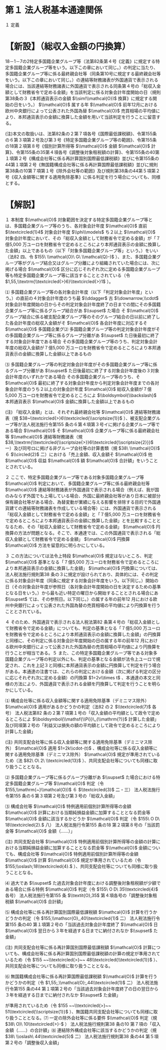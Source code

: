 # 第１ 法人税基本通達関係

１ 定義

# 【新設】（総収入金額の円換算）

18－1－7の2特定多国籍企業グループ等（法第82条第４号｟定義｠に規定する特定多国籍企業グループ等をいう。以下この章において同じ。）の判定に当たり、多国籍企業グループ等に係る最終親会社等（同条第10号に規定する最終親会社等をいう。以下この章において同じ。）の連結等財務諸表が外国通貨で表示される場合には、当該連結等財務諸表に外国通貨で表示される同条第４号の「総収入金額として財務省令で定める金額」を当該判定に係る対象会計年度開始の日（規則第38条の３｟本邦通貨表示の金額 $\\sim!\\mathcal{O})$ 換算｠に規定する開始の日をいう。） $\\mathcal{O}$ 属する年 $\\mathcal{O}$ 前年12月における欧州中央銀行によって公表された外国為替 $\\mathcal{O}$ 売買相場の平均値により、本邦通貨表示の金額に換算した金額を用いて当該判定を行うことに留意する。

(注)本文の取扱いは、法第82条の２第７項各号｟国際最低課税額｠、令第155条の６第３項第２号及び第３号｟特定多国籍企業グループ等の範囲｠、令第155条の18第２項第８号｟個別計算所得等 $\\mathcal{O}$ 金額 $\\mathcal{O}$ 計算｠、令第155条の35第４項各号｟調整後対象租税額の計算｠、令第155条の40第１項第２号｟構成会社等に係る再計算国別国際最低課税額｠並びに令第155条の44第１項第２号｟無国籍構成会社等に係る再計算国際最低課税額｠並びに規則第38条の10第７項第１号｟除外会社等の範囲｠及び規則第38条の44第５項第２号｟収入金額等に関する適用免除基準｠に係る判定を行う場合についても、同様とする。

# 【解説】

１ 本制度 $\\mathcal{O}$ 対象範囲を決定する特定多国籍企業グループ等とは、多国籍企業グループ等のうち、各対象会計年度 $\\mathcal{O}$ 直前 $\\textcircled{1}4$ 対象会計年度 $\\phi\\models$ ち２以上 $\\mathcal{O}$ 対象会計年度において、その「総収入金額として財務省令で定める金額」が「７億5,000 万ユーロを財務省令で定めるところにより本邦通貨表示の金額に換算した金額」以上であるもの（以下「対象多国籍企業グループ等」という。）をいい（法82 四、令 $155\ \\mathcal{O}\ G\ \\mathcal{Q}-)$ ）、また、多国籍企業グループ等がグループ結合又はグループ分離により組織されていた場合には、次に掲げる場合 $\\mathcal{O}$ 区分に応じそれぞれ次に定める多国籍企業グループ等も特定多国籍企業グループ等に該当することとされている（令 $1,55,\\textrm{\\textcircled{>}6}\\textcircled{>}1$ ）。

⑴ 多国籍企業グループ等の各対象会計年度（以下「判定対象会計年度」という。）の直前の４対象会計年度のうち最 $\\ddagger$ 古 $\\downarrow,\\cdot$ 対象会計年度開始の日からその判定対象会計年度終了の日までの間にその多国籍企業グループ等に係るグループ結合があ $\\supset$ た場合 そ $\\mathcal{O}$ グループ結合に係る被支配企業グループ等のそのグループ結合の日以前に終了した各会計年度の総収入金額がそ $\\mathcal{O}$ 各会計年度に対応するそ $\\mathcal{O}$ 多国籍企業グ⑵ 多国籍企業グループ等の判定対象会計年度がその多国籍企業グループ等に係るグループ分離があ $\\supset$ た日後最初に終了する対象会計年度である場合 その多国籍企業グループ等のうち、判定対象会計年度の総収入金額が７億5,000 万ユーロを財務省令で定めるところにより本邦通貨表示の金額に換算した金額以上であるもの

⑶ 多国籍企業グループ等の判定対象会計年度がその多国籍企業グループ等に係るグループ分離があ $\\supset$ た日後最初に終了する対象会計年度後の３対象会計年度のいずれかである場合 その多国籍企業グループ等のうち、そ $\\mathcal{O}$ 最初に終了する対象会計年度から判定対象会計年度までの各対象会計年度のうち２以上の対象会計年度 $\\mathcal{O}$ 総収入金額が７億5,000 万ユーロを財務省令で定めるところによ $\\boldsymbol{\\backslash}$ 本邦通貨表示 $\\mathcal{O}$ 金額に換算した金額以上であるもの

(注) 「総収入金額」とは、それぞれ最終親会社等 $\\mathcal{O}$ 連結等財務諸表（規 $38~\\textcircled{>}6\\textcircled{\\scriptsize{1}}$ ）、被支配企業グループ等が法人税法施行令第155 条の６第４項第３号イに掲げる企業グループ等である場合 $\\mathcal{O}$ そ $\\mathcal{O}$ 企業グループ等に係る最終親会社等 $\\mathcal{O}$ 連結等財務諸表（規 $38,\\textrm{\\textcircled{\\scriptsize{>}}6\\textcircled{\\scriptsize{2}}}$ 一）及び同号ロに掲げる非グループ会社等の計算書類（規 $38\ \\mathcal{O})$ ６ $\\circled{2}$ 二）における「売上金額、収入金額そ $\\mathcal{O}$ 他 $\\mathcal{O}$ 収益 $\\mathcal{O}$ 額 $\\mathcal{O}$ 合計額」をいうこととされている。

２ ここで、特定多国籍企業グループ等である対象多国籍企業グループ等 $\\mathcal{O}$ 判定において、多国籍企業グループ等に係る最終親会社等 $\\mathcal{O}$ 連結等財務諸表が外国通貨で表示される場合（例えば、我が国のみならず外国でも上場している場合、外国に最終親会社等があり日本に被部分保有親会社等がある場合、為替変動が業績に与える影響を排除する目的で外国通貨建ての連結等財務諸表を作成している場合等）には、外国通貨で表示される「総収入金額として財務省令で定める金額」と「７億5,000 万ユーロを財務省令で定めるところにより本邦通貨表示の金額に換算した金額」とを比較することとなるため、その「総収入金額として財務省令で定める金額」 $\\mathcal{O}$ 円換算の方法が問題となる。そこで、本通達では、この外国通貨で表示される「総収入金額として財務省令で定める金額」 $\\mathcal{O}$ 円換算 $\\mathcal{O}$ 方法を留意的に明らかにしている。

３ この方法については法令上特段 $\\mathcal{O}$ 規定はないところ、判定 $\\mathcal{O}$ 基準となる「７億5,000 万ユーロを財務省令で定めるところにより本邦通貨表示の金額に換算した金額」 $\\mathcal{O}$ 円換算については、法人税法施行規則第38 条の３に規定が設けられており、具体的には、その判定に係る対象会計年度（同条に規定する対象会計年度をいう。以下同じ。）開始の日（その対象会計年度が参照日（各対象会計年度開始の日を決定するための基準となる日をいう。）から最も近い特定の曜日から開始することとされる場合にあ $\\supset$ ては、その参照日。以下同じ。）の属する年の前年12 月における欧州中央銀行によって公表された外国為替の売買相場の平均値により円換算を行うこととされている。

４ そのため、外国通貨で表示される法人税法第82 条第４号の「総収入金額として財務省令で定める金額」についても、判定の基準となる「７億5,000 万ユーロを財務省令で定めるところにより本邦通貨表示の金額に換算した金額」の円換算と同様に、その判定に係る対象会計年度開始の日の属する年の前年12 月における欧州中央銀行によって公表された外国為替の売買相場の平均値により円換算を行うことが相当である。５ また、この特定多国籍企業グループ等である対象多国籍企業グループ等の判定以外にも、判定の基準となる金額が法令上ユーロで規定され、これを上記３と同様に本邦通貨表示の金額に円換算して判定を行う場合がある。本通達の注書では、これらの判定における金額（次に掲げる判定の区分に応じそれぞれ次に定める金額）の円換算 $1=2v\\times t$ 、本通達の本文と同様の方法により、外国通貨で表示される金額を円換算して判定を行うことを明らかにしている。

⑴ 構成会社等に係る収入金額等に関する適用免除基準（デミニマス除外） $\\mathcal{O}$ 適用があるかどうかの判定（法82 の２ $\\textcircled{7}$ 各号） 法人税法第82 条の２第７項第１号の「収入金額の平均額として政令で定めるところによ $\\boldsymbol{\\mathsf{\\Pi}}\_{\\mathrm{?}}$ 計算した金額」及び同項第２号の「利益又は損失の額の平均額として政令で定めるところにより計算した金額」

(注) 共同支配会社等に係る収入金額等に関する適用免除基準（デミニマス除外） $\\mathcal{O}$ 適用 $1=2k\\cdot-(t)$ 、構成会社等に係る収入金額等に関する適用免除基準（デミニマス除外） $\\mathcal{O}$ 規定が準用されているため（法 $82\ O\ 2\ \\textcircled{13}$ ）、共同支配会社等についても同様に取り扱うこととなる。

⑵ 多国籍企業グループ等に係るグループ分離があ $\\supset$ た場合における特定多国籍企業グループ等 $\\mathcal{O}$ 判定（令 $155,\\mathrm{~}\\mathcal{O})$ ６ $\\textcircled{3}$ 二・三） 法人税法施行令第155 条の６第３項第２号及び第３号の「総収入金額」

⑶ 構成会社等 $\\mathcal{O}$ 特例適用前個別計算所得等の金額 $\\mathcal{O}$ 計算における当期純損益金額に加算することとなる罰金等 $\\mathcal{O}$ 金額に該当するかどうか $\\mathcal{O}$ 判定（令 $155\ O D\ 18\\textcircled{2}.$ 八） 法人税法施行令第155 条の18 第２項第８号の「当該罰金等 $\\mathcal{O}$ 金額（……）」

(注) 共同支配会社等 $\\mathcal{O}$ 特例適用前個別計算所得等の金額の計算における当期純損益金額に加算することとなる罰金等 $\\mathcal{O}$ 金額についても、構成会社等 $\\mathcal{O}$ 特例適用前個別計算所得等の金額 $\\mathcal{O}$ 計算 $\\mathcal{O}$ 規定が準用されているため（令 $155;\\oslash;18\\textcircled{4}.$ ）、共同支配会社等についても同様に取り扱うこととなる。

⑷ 過大であ $\\supset$ た過去対象会計年度における調整後対象租税額が少額である場合に係る特例 $\\mathcal{O}$ 判定（令 $155\ O D\ 35\\textcircled{4}$ 各号） 法人税法施行令第155 条 $\\textit{O},35$ 第４項各号の「調整後対象租税額 $\\mathcal{O}$ 合計額」

⑸ 構成会社等に係る再計算国別国際最低課税額 $\\mathcal{O}$ 計算を行うかどうかの判定（令 $155,\\mathscr{O},,40\\textcircled{1}$ 二） 法人税法施行令第155 条の40 第１項第２号の「当該過去対象会計年度終了 $\\mathcal{O}$ 日 $\\mathcal{O}$ 翌日から３年を経過する日までに納付されなか $\\supset$ た金額」

(注) 共同支配会社等に係る再計算国別国際最低課税額 $\\mathcal{O}$ 計算についても、構成会社等に係る再計算国別国際最低課税額の計算の規定が準用されているため（令 $155 ~~\\textcircled{>}~~ 48\\textcircled{\\textcircled{1}}$ ）、共同支配会社等についても同様に取り扱うこととなる。

⑹ 無国籍構成会社等に係る再計算国際最低課税額 $\\mathcal{O}$ 計算を行うかどうかの判定（令 $1,55;,\\mathcal{O};,44\\textcircled{1}$ 二） 法人税法施行令第155 条の44 第１項第２号の「当該過去対象会計年度終了の日の翌日から３年を経過する日までに納付されなか $\\supset$ た金額」

が準用されているため（令 $155 ~~\\textcircled{>}~~ 51\\textcircled{\\scriptsize{1}}$ ）、無国籍共同支配会社等についても同様に取り扱うこととなる。⑺ 一定の除外会社等に係る要件 $\\mathcal{O}$ 判定（規 $38\ O)\ 10\\textcircled{>}-$ ） 法人税法施行規則第38 条の10 第７項の「収入金額（……）の合計額」⑻ 連結除外構成会社等に該当するかどうかの判定（規 $38\ \\oslash\ 44\\textcircled{5}$ 二） 法人税法施行規則第38 条の44 第５項第２号の「調整後収入金額」